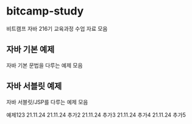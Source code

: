 # bitcamp-study
비트캠프 자바 216기 교육과정 수업 자료 모음

## 자바 기본 예제
자바 기본 문법을 다루는 예제 모음

## 자바 서블릿 예제
자바 서블릿/JSP를 다루는 예제 모음

예제123
21.11.24
21.11.24 추가2
21.11.24 추가3
21.11.24 추가4
21.11.24 추가5